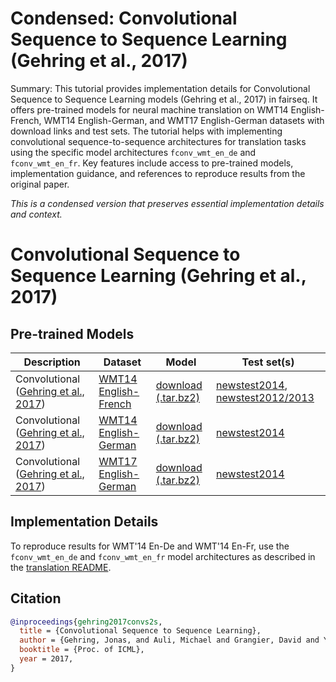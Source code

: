 # Condensed: Convolutional Sequence to Sequence Learning (Gehring et al., 2017)

Summary: This tutorial provides implementation details for Convolutional Sequence to Sequence Learning models (Gehring et al., 2017) in fairseq. It offers pre-trained models for neural machine translation on WMT14 English-French, WMT14 English-German, and WMT17 English-German datasets with download links and test sets. The tutorial helps with implementing convolutional sequence-to-sequence architectures for translation tasks using the specific model architectures `fconv_wmt_en_de` and `fconv_wmt_en_fr`. Key features include access to pre-trained models, implementation guidance, and references to reproduce results from the original paper.

*This is a condensed version that preserves essential implementation details and context.*

# Convolutional Sequence to Sequence Learning (Gehring et al., 2017)

## Pre-trained Models

| Description | Dataset | Model | Test set(s) |
|-------------|---------|-------|------------|
| Convolutional ([Gehring et al., 2017](https://arxiv.org/abs/1705.03122)) | [WMT14 English-French](http://statmt.org/wmt14/translation-task.html#Download) | [download (.tar.bz2)](https://dl.fbaipublicfiles.com/fairseq/models/wmt14.v2.en-fr.fconv-py.tar.bz2) | [newstest2014](https://dl.fbaipublicfiles.com/fairseq/data/wmt14.v2.en-fr.newstest2014.tar.bz2), [newstest2012/2013](https://dl.fbaipublicfiles.com/fairseq/data/wmt14.v2.en-fr.ntst1213.tar.bz2) |
| Convolutional ([Gehring et al., 2017](https://arxiv.org/abs/1705.03122)) | [WMT14 English-German](http://statmt.org/wmt14/translation-task.html#Download) | [download (.tar.bz2)](https://dl.fbaipublicfiles.com/fairseq/models/wmt14.en-de.fconv-py.tar.bz2) | [newstest2014](https://dl.fbaipublicfiles.com/fairseq/data/wmt14.en-de.newstest2014.tar.bz2) |
| Convolutional ([Gehring et al., 2017](https://arxiv.org/abs/1705.03122)) | [WMT17 English-German](http://statmt.org/wmt17/translation-task.html#Download) | [download (.tar.bz2)](https://dl.fbaipublicfiles.com/fairseq/models/wmt17.v2.en-de.fconv-py.tar.bz2) | [newstest2014](https://dl.fbaipublicfiles.com/fairseq/data/wmt17.v2.en-de.newstest2014.tar.bz2) |

## Implementation Details

To reproduce results for WMT'14 En-De and WMT'14 En-Fr, use the `fconv_wmt_en_de` and `fconv_wmt_en_fr` model architectures as described in the [translation README](../translation/README.md).

## Citation

```bibtex
@inproceedings{gehring2017convs2s,
  title = {Convolutional Sequence to Sequence Learning},
  author = {Gehring, Jonas, and Auli, Michael and Grangier, David and Yarats, Denis and Dauphin, Yann N},
  booktitle = {Proc. of ICML},
  year = 2017,
}
```